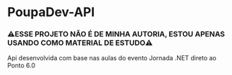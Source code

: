 # PoupaDev-API
### ⚠️ESSE PROJETO NÃO É DE MINHA AUTORIA, ESTOU APENAS USANDO COMO MATERIAL DE ESTUDO⚠️
Api desenvolvida com base nas aulas do evento Jornada .NET direto ao Ponto 6.0
